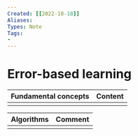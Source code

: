 ```yaml
---
Created: [[2022-10-18]]
Aliases: 
Types: Note
Tags: 
- 
---
```

# Error-based learning
| Fundamental concepts | Content |
| -------------------- | ------- |
|                      |         |

| Algorithms | Comment |
| ---------- | ------- |
|            |         |
